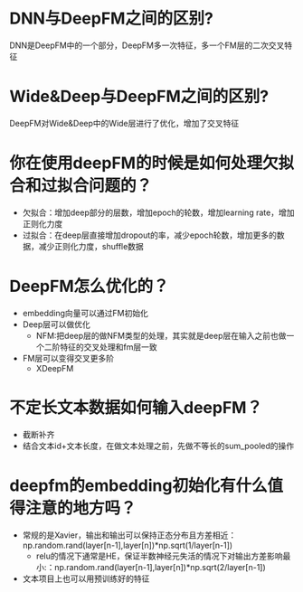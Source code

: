 # DNN与DeepFM之间的区别?
DNN是DeepFM中的一个部分，DeepFM多一次特征，多一个FM层的二次交叉特征

# Wide&Deep与DeepFM之间的区别?
DeepFM对Wide&Deep中的Wide层进行了优化，增加了交叉特征

# 你在使用deepFM的时候是如何处理欠拟合和过拟合问题的？
- 欠拟合：增加deep部分的层数，增加epoch的轮数，增加learning rate，增加正则化力度
- 过拟合：在deep层直接增加dropout的率，减少epoch轮数，增加更多的数据，减少正则化力度，shuffle数据

# DeepFM怎么优化的？
- embedding向量可以通过FM初始化 
- Deep层可以做优化
    - NFM:把deep层的做NFM类型的处理，其实就是deep层在输入之前也做一个二阶特征的交叉处理和fm层一致
- FM层可以变得交叉更多阶
    - XDeepFM

# 不定长文本数据如何输入deepFM？
- 截断补齐
- 结合文本id+文本长度，在做文本处理之前，先做不等长的sum_pooled的操作

# deepfm的embedding初始化有什么值得注意的地方吗？
- 常规的是Xavier，输出和输出可以保持正态分布且方差相近：np.random.rand(layer\[n-1],layer\[n])*np.sqrt(1/layer\[n-1])
    - relu的情况下通常是HE，保证半数神经元失活的情况下对输出方差影响最小:：np.random.rand(layer\[n-1],layer\[n])*np.sqrt(2/layer\[n-1])
- 文本项目上也可以用预训练好的特征
